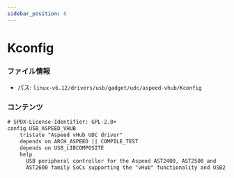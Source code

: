 ```yaml
---
sidebar_position: 6
---
```

# Kconfig

### ファイル情報

- パス: `linux-v6.12/drivers/usb/gadget/udc/aspeed-vhub/Kconfig`

### コンテンツ

```txt
# SPDX-License-Identifier: GPL-2.0+
config USB_ASPEED_VHUB
	tristate "Aspeed vHub UDC driver"
	depends on ARCH_ASPEED || COMPILE_TEST
	depends on USB_LIBCOMPOSITE
	help
	  USB peripheral controller for the Aspeed AST2400, AST2500 and
	  AST2600 family SoCs supporting the "vHub" functionality and USB2.0

```
